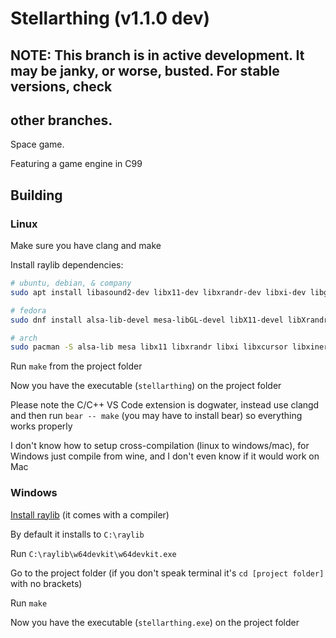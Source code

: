 # Stellarthing (v1.1.0 dev)

## NOTE: This branch is in active development. It may be janky, or worse, busted. For stable versions, check
## other branches.

Space game.

Featuring a game engine in C99

## Building

### Linux

Make sure you have clang and make

Install raylib dependencies:

```sh
# ubuntu, debian, & company
sudo apt install libasound2-dev libx11-dev libxrandr-dev libxi-dev libgl1-mesa-dev libglu1-mesa-dev libxcursor-dev libxinerama-dev libwayland-dev libxkbcommon-dev

# fedora
sudo dnf install alsa-lib-devel mesa-libGL-devel libX11-devel libXrandr-devel libXi-devel libXcursor-devel libXinerama-devel libatomic

# arch
sudo pacman -S alsa-lib mesa libx11 libxrandr libxi libxcursor libxinerama
```

Run `make` from the project folder

Now you have the executable (`stellarthing`) on the project folder

Please note the C/C++ VS Code extension is dogwater, instead use clangd and then run
`bear -- make` (you may have to install bear) so everything works properly

I don't know how to setup cross-compilation (linux to windows/mac), for Windows just compile from wine, and I don't even know if it would work on Mac

### Windows

[Install raylib](https://raysan5.itch.io/raylib) (it comes with a compiler)

By default it installs to `C:\raylib`

Run `C:\raylib\w64devkit\w64devkit.exe`

Go to the project folder (if you don't speak terminal it's `cd [project folder]` with no brackets)

Run `make`

Now you have the executable (`stellarthing.exe`) on the project folder
